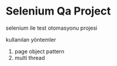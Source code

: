 # Selenium Qa Project

selenium ile test otomasyonu projesi 

kullanılan yöntemler
1. page object pattern
2. multi thread
